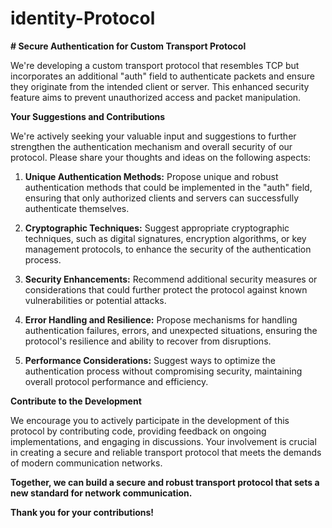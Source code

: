 # identity-Protocol

**# Secure Authentication for Custom Transport Protocol**

We're developing a custom transport protocol that resembles TCP but incorporates an additional "auth" field to authenticate packets and ensure they originate from the intended client or server. This enhanced security feature aims to prevent unauthorized access and packet manipulation.

**Your Suggestions and Contributions**

We're actively seeking your valuable input and suggestions to further strengthen the authentication mechanism and overall security of our protocol. Please share your thoughts and ideas on the following aspects:

1. **Unique Authentication Methods:** Propose unique and robust authentication methods that could be implemented in the "auth" field, ensuring that only authorized clients and servers can successfully authenticate themselves.

2. **Cryptographic Techniques:** Suggest appropriate cryptographic techniques, such as digital signatures, encryption algorithms, or key management protocols, to enhance the security of the authentication process.

3. **Security Enhancements:** Recommend additional security measures or considerations that could further protect the protocol against known vulnerabilities or potential attacks.

4. **Error Handling and Resilience:** Propose mechanisms for handling authentication failures, errors, and unexpected situations, ensuring the protocol's resilience and ability to recover from disruptions.

5. **Performance Considerations:** Suggest ways to optimize the authentication process without compromising security, maintaining overall protocol performance and efficiency.

**Contribute to the Development**

We encourage you to actively participate in the development of this protocol by contributing code, providing feedback on ongoing implementations, and engaging in discussions. Your involvement is crucial in creating a secure and reliable transport protocol that meets the demands of modern communication networks.

**Together, we can build a secure and robust transport protocol that sets a new standard for network communication.**

**Thank you for your contributions!**
